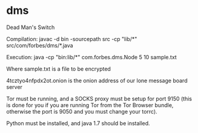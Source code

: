 dms
===

Dead Man's Switch

Compilation: javac -d bin -sourcepath src -cp "lib/\*" src/com/forbes/dms/*.java

Execution: java -cp "bin:lib/*" com.forbes.dms.Node 5 10 sample.txt

Where sample.txt is a file to be encrypted

4tcztyo4nfpdx2ot.onion is the onion address of our lone message board server

Tor must be running, and a SOCKS proxy must be setup for port 9150 (this is done for you if you are running Tor from the Tor Browser bundle, otherwise the port is 9050 and you must change your torrc).

Python must be installed, and java 1.7 should be installed.

